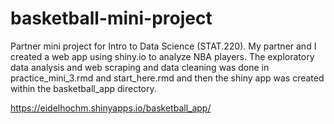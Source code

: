 # basketball-mini-project
Partner mini project for Intro to Data Science (STAT.220). My partner and I created a web app using shiny.io to analyze NBA players. The exploratory data analysis and web scraping and data cleaning was done in practice_mini_3.rmd and start_here.rmd and then the shiny app was created within the basketball_app directory.

https://eidelhochm.shinyapps.io/basketball_app/
